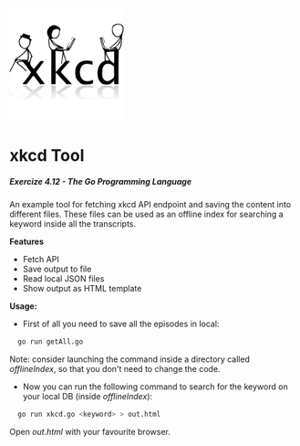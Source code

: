 <img src="https://github.com/mng-g/xkcd/blob/main/xkcd-logo.png?raw=true" width="200" height="200">

# xkcd Tool
##### Exercize 4.12 - The Go Programming Language

An example tool for fetching xkcd API endpoint and saving the content into different files.
These files can be used as an offline index for searching a keyword inside all the transcripts.

**Features**
* Fetch API
* Save output to file
* Read local JSON files
* Show output as HTML template

**Usage:**
* First of all you need to save all the episodes in local:
```bash
  go run getAll.go
```
Note: consider launching the command inside a directory called *offlineIndex*, so that you don't need to change the code.

* Now you can run the following command to search for the keyword on your local DB (inside *offlineIndex*):
```bash
  go run xkcd.go <keyword> > out.html
```
Open *out.html* with your favourite browser. 
